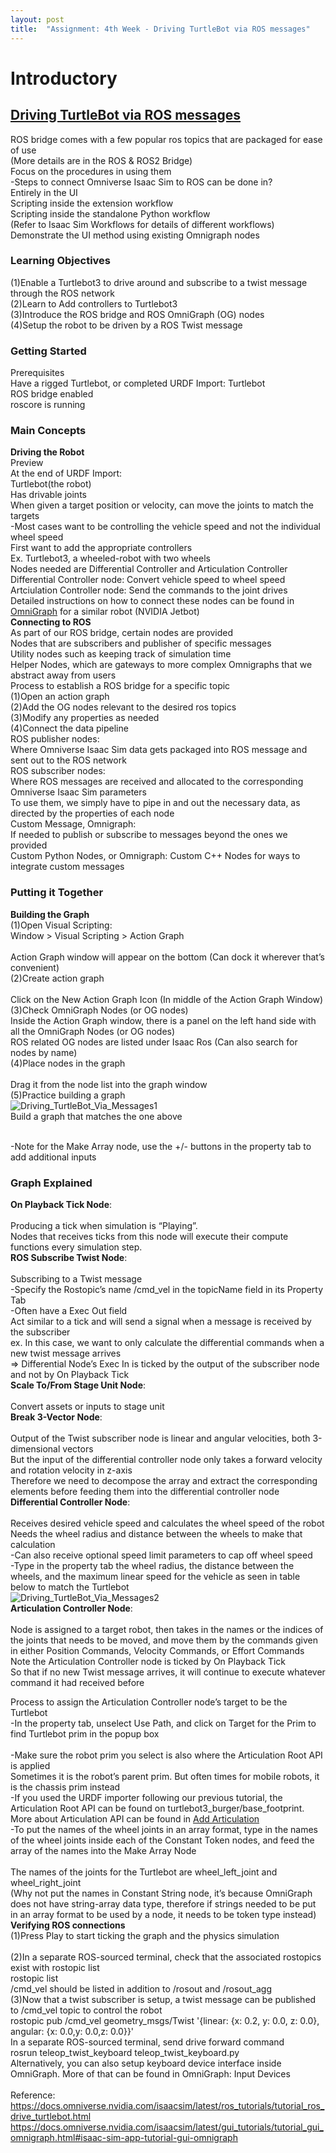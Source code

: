 ```yaml
---
layout: post
title:  "Assignment: 4th Week - Driving TurtleBot via ROS messages"
---
```


# Introductory 
## [Driving TurtleBot via ROS messages](https://docs.omniverse.nvidia.com/isaacsim/latest/ros_tutorials/tutorial_ros_drive_turtlebot.html)
ROS bridge comes with a few popular ros topics that are packaged for ease of use <br/>
(More details are in the ROS & ROS2 Bridge) <br/>
Focus on the procedures in using them <br/>
-Steps to connect Omniverse Isaac Sim to ROS can be done in? <br/>
Entirely in the UI <br/>
Scripting inside the extension workflow <br/>
Scripting inside the standalone Python workflow <br/>
(Refer to Isaac Sim Workflows for details of different workflows) <br/>
Demonstrate the UI method using existing Omnigraph nodes <br/>
### Learning Objectives
(1)Enable a Turtlebot3 to drive around and subscribe to a twist message through the ROS network <br/>
(2)Learn to Add controllers to Turtlebot3 <br/>
(3)Introduce the ROS bridge and ROS OmniGraph (OG) nodes <br/>
(4)Setup the robot to be driven by a ROS Twist message <br/>
### Getting Started
Prerequisites <br/>
Have a rigged Turtlebot, or completed URDF Import: Turtlebot <br/>
ROS bridge enabled <br/>
roscore is running <br/>
### Main Concepts
**Driving the Robot** <br/>
Preview <br/>
At the end of URDF Import: <br/>
Turtlebot(the robot) <br/>
Has drivable joints  <br/>
When given a target position or velocity, can move the joints to match the targets <br/>
-Most cases want to be controlling the vehicle speed and not the individual wheel speed <br/>
First want to add the appropriate controllers <br/>
Ex. Turtlebot3, a wheeled-robot with two wheels <br/>
Nodes needed are Differential Controller and Articulation Controller <br/>
Differential Controller node: Convert vehicle speed to wheel speed <br/>
Artciulation Controller node: Send the commands to the joint drives <br/>
Detailed instructions on how to connect these nodes can be found in [OmniGraph](https://docs.omniverse.nvidia.com/isaacsim/latest/gui_tutorials/tutorial_gui_omnigraph.html#isaac-sim-app-tutorial-gui-omnigraph) for a similar robot (NVIDIA Jetbot) <br/>
**Connecting to ROS** <br/>
As part of our ROS bridge, certain nodes are provided <br/>
Nodes that are subscribers and publisher of specific messages <br/>
Utility nodes such as keeping track of simulation time <br/>
Helper Nodes, which are gateways to more complex Omnigraphs that we abstract away from users <br/>
Process to establish a ROS bridge for a specific topic <br/>
(1)Open an action graph <br/>
(2)Add the OG nodes relevant to the desired ros topics <br/>
(3)Modify any properties as needed <br/>
(4)Connect the data pipeline <br/>
ROS publisher nodes: <br/>
Where Omniverse Isaac Sim data gets packaged into ROS message and sent out to the ROS network <br/>
ROS subscriber nodes: <br/>
Where ROS messages are received and allocated to the corresponding Omniverse Isaac Sim parameters <br/>
To use them, we simply have to pipe in and out the necessary data, as directed by the properties of each node <br/>
Custom Message, Omnigraph: <br/>
If needed to publish or subscribe to messages beyond the ones we provided <br/>
Custom Python Nodes, or Omnigraph: Custom C++ Nodes for ways to integrate custom messages <br/>
### Putting it Together
**Building the Graph** <br/>
(1)Open Visual Scripting: <br/>
Window > Visual Scripting > Action Graph <br/>
<picture>  <br/>
Action Graph window will appear on the bottom (Can dock it wherever that’s convenient) <br/>
(2)Create action graph <br/>
<picture>  <br/>
Click on the New Action Graph Icon (In middle of the Action Graph Window) <br/>
(3)Check OmniGraph Nodes (or OG nodes) <br/>
Inside the Action Graph window, there is a panel on the left hand side with all the OmniGraph Nodes (or OG nodes) <br/>
ROS related OG nodes are listed under Isaac Ros (Can also search for nodes by name) <br/>
(4)Place nodes in the graph <br/>
<picture>  <br/>
Drag it from the node list into the graph window <br/>
(5)Practice building a graph <br/>
![Driving_TurtleBot_Via_Messages1](https://github.com/growingpenguin/growingpenguin.github.io/assets/110277903/eee3ed2f-b7c3-4323-b154-a7b5b5fa61d6) <br/>
Build a graph that matches the one above <br/>
<picture>  <br/>

-Note for the Make Array node, use the +/- buttons in the property tab to add additional inputs <br/>

### Graph Explained
**On Playback Tick Node**: <br/>
<picture> <br/>
Producing a tick when simulation is “Playing”. <br/>
Nodes that receives ticks from this node will execute their compute functions every simulation step.<br/>
**ROS Subscribe Twist Node**: <br/>
<picture> <br/>
Subscribing to a Twist message <br/>
-Specify the Rostopic’s name /cmd_vel in the topicName field in its Property Tab <br/>
-Often have a Exec Out field <br/>
Act similar to a tick and will send a signal when a message is received by the subscriber <br/>
ex. In this case, we want to only calculate the differential commands when a new twist message arrives <br/>
=> Differential Node’s Exec In is ticked by the output of the subscriber node and not by On Playback Tick <br/>
**Scale To/From Stage Unit Node**: <br/>
<picture> <br/>
Convert assets or inputs to stage unit <br/>
**Break 3-Vector Node**: <br/>
<picture> <br/>
Output of the Twist subscriber node is linear and angular velocities, both 3-dimensional vectors <br/>
But the input of the differential controller node only takes a forward velocity and rotation velocity in z-axis <br/>
Therefore we need to decompose the array and extract the corresponding elements before feeding them into the differential controller node <br/>
**Differential Controller Node**: <br/>
<picture> <br/>
Receives desired vehicle speed and calculates the wheel speed of the robot <br/>
Needs the wheel radius and distance between the wheels to make that calculation<picture> <br/>
-Can also receive optional speed limit parameters to cap off wheel speed<picture> <br/>
-Type in the property tab the wheel radius, the distance between the wheels, and the maximum linear speed for the vehicle as seen in table below to match the Turtlebot <br/>
![Driving_TurtleBot_Via_Messages2](https://github.com/growingpenguin/growingpenguin.github.io/assets/110277903/81b211ea-ebd8-4487-96f0-c5caa4c63328) <br/>
**Articulation Controller Node**: <br/>
<picture> <br/>
Node is assigned to a target robot, then takes in the names or the indices of the joints that needs to be moved, and move them by the commands given in either Position Commands, Velocity Commands, or Effort Commands <br/>
Note the Articulation Controller node is ticked by On Playback Tick <br/>
So that if no new Twist message arrives, it will continue to execute whatever command it had received before <br/>

Process to assign the Articulation Controller node’s target to be the Turtlebot <br/>
-In the property tab, unselect Use Path, and click on Target for the Prim to find Turtlebot prim in the popup box <br/>
<picture> <br/>
-Make sure the robot prim you select is also where the Articulation Root API is applied <br/>
Sometimes it is the robot’s parent prim. But often times for mobile robots, it is the chassis prim instead<br/>
-If you used the URDF importer following our previous tutorial, the Articulation Root API can be found on turtlebot3_burger/base_footprint. 
<picture> <br/>
More about Articulation API can be found in [Add Articulation](https://docs.omniverse.nvidia.com/isaacsim/latest/gui_tutorials/tutorial_gui_simple_robot.html#isaac-sim-app-tutorial-gui-simple-robot-articulation) <br/>
-To put the names of the wheel joints in an array format, type in the names of the wheel joints inside each of the Constant Token nodes, and feed the array of the names into the Make Array Node <br/>
<picture> <br/>
The names of the joints for the Turtlebot are wheel_left_joint and wheel_right_joint <br/>
(Why not put the names in Constant String node, it’s because OmniGraph does not have string-array data type, therefore if strings needed to be put in an array format to be used by a node, it needs to be token type instead) <br/>
**Verifying ROS connections** <br/>
(1)Press Play to start ticking the graph and the physics simulation <br/>
<picture> <br/>
(2)In a separate ROS-sourced terminal, check that the associated rostopics exist with rostopic list<br/>
rostopic list <br/>
/cmd_vel should be listed in addition to /rosout and /rosout_agg <br/>
(3)Now that a twist subscriber is setup, a twist message can be published to /cmd_vel topic to control the robot <br/>
rostopic pub /cmd_vel geometry_msgs/Twist '{linear:  {x: 0.2, y: 0.0, z: 0.0}, angular: {x: 0.0,y: 0.0,z: 0.0}}' <br/>
In a separate ROS-sourced terminal, send drive forward command <br/>
rosrun teleop_twist_keyboard teleop_twist_keyboard.py <br/>
Alternatively, you can also setup keyboard device interface inside OmniGraph. More of that can be found in OmniGraph: Input Devices <br/>
<br/>
Reference: <br/>
https://docs.omniverse.nvidia.com/isaacsim/latest/ros_tutorials/tutorial_ros_drive_turtlebot.html <br/>
https://docs.omniverse.nvidia.com/isaacsim/latest/gui_tutorials/tutorial_gui_omnigraph.html#isaac-sim-app-tutorial-gui-omnigraph <br/>
